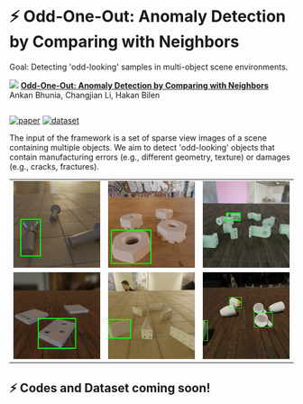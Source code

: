 # ⚡ Odd-One-Out: Anomaly Detection by Comparing with Neighbors 

Goal: Detecting 'odd-looking' samples in multi-object scene environments. 

<img src=figures/o3.gif>

<table>
  <tr>
      <strong><a href="https://arxiv.org/abs/2406.20099">Odd-One-Out: Anomaly Detection by Comparing with Neighbors</a></strong><br>
      Ankan Bhunia, Changjian Li, Hakan Bilen<br>
  </tr>
</table>

[![paper](https://img.shields.io/badge/arXiv-Paper-<COLOR>.svg)](https://arxiv.org/abs/2406.20099)
[![dataset](https://img.shields.io/badge/Dataset-link-blue)]()


The input of the framework is a set of sparse view images of a scene containing multiple objects. We aim to detect 'odd-looking' objects that contain manufacturing errors (e.g., different geometry, texture) or damages (e.g., cracks, fractures).

<table>
  <tr>
    <td><img src="figures/sample_1.gif" width="200"/></td>
    <td><img src="figures/sample_2.gif" width="200"/></td>
    <td><img src="figures/sample_3.gif" width="200"/></td>
  </tr>
  <tr>
    <td><img src="figures/sample_4.gif" width="200"/></td>
    <td><img src="figures/sample_5.gif" width="200"/></td>
    <td><img src="figures/sample_6.gif" width="200"/></td>
  </tr>
</table>





## ⚡ Codes and Dataset coming soon! 

